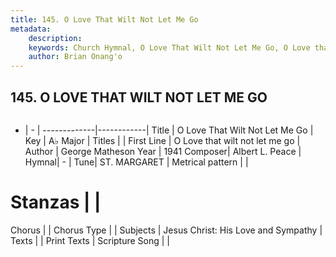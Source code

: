 ```yaml
---
title: 145. O Love That Wilt Not Let Me Go
metadata:
    description: 
    keywords: Church Hymnal, O Love That Wilt Not Let Me Go, O Love that wilt not let me go, 
    author: Brian Onang'o
---
```



## 145. O LOVE THAT WILT NOT LET ME GO

```txt

```

- |   -  |
-------------|------------|
Title | O Love That Wilt Not Let Me Go |
Key | A♭ Major |
Titles |  |
First Line | O Love that wilt not let me go |
Author | George Matheson
Year | 1941
Composer| Albert L. Peace |
Hymnal|  - |
Tune| ST. MARGARET |
Metrical pattern | |
# Stanzas |  |
Chorus |  |
Chorus Type |  |
Subjects | Jesus Christ: His Love and Sympathy |
Texts |  |
Print Texts | 
Scripture Song |  |
  
